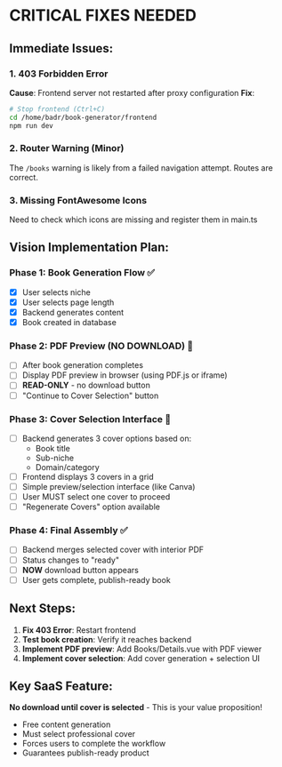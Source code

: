 # CRITICAL FIXES NEEDED

## Immediate Issues:

### 1. 403 Forbidden Error
**Cause**: Frontend server not restarted after proxy configuration
**Fix**: 
```bash
# Stop frontend (Ctrl+C)
cd /home/badr/book-generator/frontend
npm run dev
```

### 2. Router Warning (Minor)
The `/books` warning is likely from a failed navigation attempt. Routes are correct.

### 3. Missing FontAwesome Icons
Need to check which icons are missing and register them in main.ts

## Vision Implementation Plan:

### Phase 1: Book Generation Flow ✅
- [x] User selects niche
- [x] User selects page length
- [x] Backend generates content
- [x] Book created in database

### Phase 2: PDF Preview (NO DOWNLOAD) 🚧
- [ ] After book generation completes
- [ ] Display PDF preview in browser (using PDF.js or iframe)
- [ ] **READ-ONLY** - no download button
- [ ] "Continue to Cover Selection" button

### Phase 3: Cover Selection Interface 🚧
- [ ] Backend generates 3 cover options based on:
  - Book title
  - Sub-niche
  - Domain/category
- [ ] Frontend displays 3 covers in a grid
- [ ] Simple preview/selection interface (like Canva)
- [ ] User MUST select one cover to proceed
- [ ] "Regenerate Covers" option available

### Phase 4: Final Assembly ✅
- [ ] Backend merges selected cover with interior PDF
- [ ] Status changes to "ready"
- [ ] **NOW** download button appears
- [ ] User gets complete, publish-ready book

## Next Steps:

1. **Fix 403 Error**: Restart frontend
2. **Test book creation**: Verify it reaches backend
3. **Implement PDF preview**: Add Books/Details.vue with PDF viewer
4. **Implement cover selection**: Add cover generation + selection UI

## Key SaaS Feature:
**No download until cover is selected** - This is your value proposition!
- Free content generation
- Must select professional cover
- Forces users to complete the workflow
- Guarantees publish-ready product
